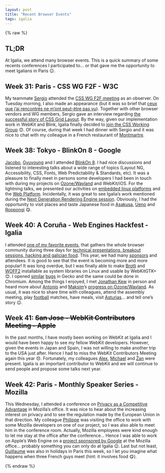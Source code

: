 ```yaml
---
layout: post
title: "Recent Browser Events"
tags: igalia
---
```


{% raw %}

  <h2 id="tldr">TL;DR</h2>

<p>At Igalia, we attend many browser events. This is a quick summary of some
recents conferences I participated to… or that gave me the opportunity to meet
Igalians in Paris 😉.</p>

<h2 id="week-31-paris---css-wg-f2f---w3c">Week 31: Paris - CSS WG F2F - W3C</h2>

<p>My teammate <a href="https://www.igalia.com/igalia-247/igalian/item/svillar/">Sergio</a> attended the <a href="https://wiki.csswg.org/planning/paris-2017">CSS WG F2F meeting</a> as an observer. On Tuesday morning, I also made an appearance
(but it was so brief that
<a href="https://fr.wikisource.org/wiki/Une_saison_en_enfer">ceux que j’ai rencontrés ne m’ont peut-être pas vu</a>).
Together with other browser vendors and WG members,
Sergio gave an interview regarding <a href="https://alistapart.com/article/the-story-of-css-grid-from-its-creators">the successful story of CSS Grid Layout</a>.
By the way, given our
implementation work in WebKit and Blink, Igalia finally decided
to <a href="https://twitter.com/regocas/status/908604005999357952">join the CSS Working Group</a> 😊.
Of course, during that week I had dinner with
Sergio and it was nice to chat with my colleague in a French restaurant
of <a href="https://en.wikipedia.org/wiki/Montmartre">Montmartre</a>.</p>

<h2 id="week-38-tokyo---blinkon-8---google">Week 38: Tokyo - BlinkOn 8 - Google</h2>

<p><a href="https://www.igalia.com/igalia-247/igalian/item/jaragunde/">Jacobo</a>,
<a href="https://www.igalia.com/igalia-247/igalian/item/gkim/">Gyuyoung</a> and I
attended <a href="https://www.youtube.com/playlist?list=PL9ioqAuyl6UK7Z0HHswBM5JgAp-izn_3S">BlinkOn 8</a>. I had nice discussions and listened to
interesting talks about a wide range of topics (Layout NG,
Accessibility, CSS, Fonts,
Web Predictability &amp; Standards, etc). It was a pleasure to finally meet in persons
some developers I had been in touch with during my projects on
<a href="https://github.com/Igalia/chromium#chromium-for-wayland">Ozone/Wayland</a> and
WebKit/iOS.
For the lightning talks, we presented our activities
on <a href="https://blogs.igalia.com/jaragunde/files/2017/09/chromium-on-embedded-linux.pdf">embedded linux platforms</a> and the <a href="https://people.igalia.com/fwang/blink-on-8/lightning-talk-frederic-wang-igalia-contribution-to-the-web-platform.pdf">Web Platform</a>. Incidentally, it was great to see Igalia’s work
mentioned during the
<a href="https://docs.google.com/presentation/d/11rr_vo7UNS6icihnWZMx45O4y5JiSegZKYLQKA1LAdo/present">Next Generation Rendering Engine session</a>.
Obviously, I had the opportunity to visit places and taste Japanese food in
<a href="https://en.wikipedia.org/wiki/Asakusa">Asakusa</a>, <a href="https://en.wikipedia.org/wiki/Ueno">Ueno</a> and <a href="https://en.wikipedia.org/wiki/Roppongi">Roppongi</a> 😋.</p>

<h2 id="week-40-a-coruña---web-engines-hackfest---igalia">Week 40: A Coruña - Web Engines Hackfest - Igalia</h2>

<p>I attended
<a href="https://webengineshackfest.org/">one of my favorite events</a>, that gathers
the whole browser community during three days for
<a href="https://github.com/Igalia/webengineshackfest/wiki#web-engines-hackfest-2017">technical presentations, breakout sessions, hacking and galician food</a>. This year, we had many
<a href="https://webengineshackfest.org/#sponsors">sponsors</a>
and attendees. It is good to see that the event is becoming more
and more popular! It was long overdue, but I was finally able to make
<a href="https://github.com/google/brotli">Brotli</a>
and <a href="https://github.com/google/woff2">WOFF2</a> installable as system libraries
on Linux and usable by WebKitGTK+ 😊. I opened <a href="https://bugzilla.mozilla.org/show_bug.cgi?id=1405703">similar</a> <a href="https://bugzilla.mozilla.org/show_bug.cgi?id=1405704">bugs</a> in Gecko and the same could be done in Chromium. Among the things I enjoyed,
I met <a href="https://mozillians.org/en-US/u/jfkthame">Jonathan Kew</a> in person and heard more about <a href="https://www.igalia.com/igalia-247/igalian/item/agomes/">Antonio</a> and <a href="https://www.igalia.com/igalia-247/igalian/item/msisov/">Maksim</a>’s <a href="https://www.youtube.com/watch?v=efmYPFHnaSM">progress on Ozone/Wayland</a>.
As usual, it was nice to share time with colleagues, attend the assembly meeting,
play <a href="https://en.wikipedia.org/wiki/Association_football">football</a> matches, have meals, visit <a href="https://en.wikipedia.org/wiki/Asturias">Asturias</a>… and tell one’s story 😉.</p>

<h2 id="week-41-san-jose---webkit-contributors-meeting---apple">Week 41: <del>San Jose - WebKit Contributors Meeting - Apple</del></h2>

<p>In the past months, I have mostly been working on WebKit at Igalia and
I would have been happy to see my fellow WebKit developers.
However, given the events in Japan and Spain, I was not willing to make another
trip to the USA just after. Hence I had to miss the
WebKit Contributors Meeting again this year 😞.
Fortunately,
my colleagues <a href="https://www.igalia.com/igalia-247/igalian/item/alex/">Alex</a>,
<a href="https://www.igalia.com/igalia-247/igalian/item/mcatanzaro/">Michael</a> and
<a href="https://www.igalia.com/igalia-247/igalian/item/zdobersek/">Žan</a>
were present. Igalia is an important contributor
to WebKit and we will continue to send people and propose some talks next year.</p>

<h2 id="week-42-paris---monthly-speaker-series---mozilla">Week 42: Paris - Monthly Speaker Series - Mozilla</h2>

<p>This Wednesday, I attended a conference on
<a href="https://air.mozilla.org/privacy-as-a-competitive-advantage-with-gry-hasselbalch/">Privacy as a Competitive Advantage</a> in Mozilla’s office. It was
nice
to hear about the increasing interest on privacy and to see the
regulation made by the European Union in that direction.
My colleague <a href="https://www.igalia.com/igalia-247/igalian/item/pnormand/">Philippe</a> was visiting the office
to work with some Mozilla developers on one of our project, so I was also able
to meet him in the conference room. Actually, Mozilla employees were kind enough
to let me stay at the office after the conference… Hence I was able to work on Apple’s Web Engine on a <a href="https://frederic-wang.fr/amp-and-igalia-working-together-to-improve-the-web-platform.html">project sponsored by Google</a> at the Mozilla office… probably something you can only do at Igalia 😉. Last but not least, <a href="https://www.igalia.com/igalia-247/igalian/item/gemont/">Guillaume</a> was also in holidays in Paris this week, so I let you imagine
what happens when three French guys meet (hint: it involves food 😋).</p>

{% endraw %}
